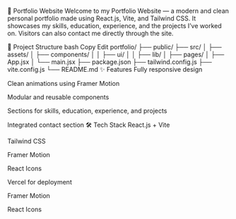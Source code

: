 🚀 Portfolio Website
Welcome to my Portfolio Website — a modern and clean personal portfolio made using React.js, Vite, and Tailwind CSS.
It showcases my skills, education, experience, and the projects I’ve worked on. Visitors can also contact me directly through the site.
                     
📁 Project Structure
bash
Copy
Edit
portfolio/
├── public/
├── src/
│   ├── assets/
│   ├── components/
│   │   ├── ui/
│   │   ├── lib/
│   ├── pages/
│   ├── App.jsx
│   └── main.jsx
├── package.json
├── tailwind.config.js
├── vite.config.js
└── README.md
✨ Features
Fully responsive design

Clean animations using Framer Motion

Modular and reusable components

Sections for skills, education, experience, and projects

Integrated contact section
🛠️ Tech Stack
React.js + Vite

Tailwind CSS

Framer Motion

React Icons

Vercel for deployment

Framer Motion

React Icons

